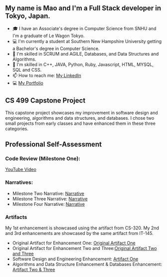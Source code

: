 ## My name is Mao and I'm a Full Stack developer in Tokyo, Japan. 
- 🎓 I have an Associate's degree in Computer Science from SNHU and I'm a graduate of Le Wagon Tokyo.
- 💻 I'm currently a student at Southern New Hampshire University getting a Bachelor's degree in Computer Science. 
- 🌱 I'm skilled in SCRUM and AGILE, Databases, and Data Structures and Algorithms.
- 🫡 I'm skilled in C++, JAVA, Python, Ruby, Javascript, HTML, MYSQL, SQL and CSS.
- 📫 How to reach me: [My LinkedIn](https://www.linkedin.com/in/christiemao/)
- 💻 [My Portfolio](https://gregarious-kleicha-73baa2.netlify.app/)

## CS 499 Capstone Project
This capstone project showcases my improvement in software design and engineering, algorithms and data structures, and databases. I chose two small projects from early classes and have enhanced them in these three categories. 

## Professional Self-Assessment


### Code Review (Milestone One):
[YouTube Video](https://youtu.be/a81oGKTimc8)

### Narratives:
- Milestone Two Narrative: <a href="MilestoneTwoNarrative.pdf">Narrative</a>
- Milestone Three Narrative: <a href="Milestone3Narrative.pdf">Narrative</a>
- Milestone Four Narrative: <a href="MilestoneFourNarrative.pdf">Narrative</a>

### Artifacts
My 1st enhancement is showcased using the artifact from CS-320.
My 2nd and 3rd enhancements are showcased by the same artifact from IT-145.
- Original Artifact for Enhancement One: [Original Artifact One](https://github.com/mao-10/CS-320-Project)
- Original Artifact for Enhancement Two and Three:[Original Artifact Two and Three](https://github.com/mao-10/IT-145)
- Software Design and Engineering Enhancement: [Artifact One](https://github.com/mao-10/CS-499-Artifact-One)
- Algorithms and Data Structure Enhancement & Databases Enhancement: [Artifact Two & Three](https://github.com/mao-10/CS-499-Artifact-Two-And-Three)
  
